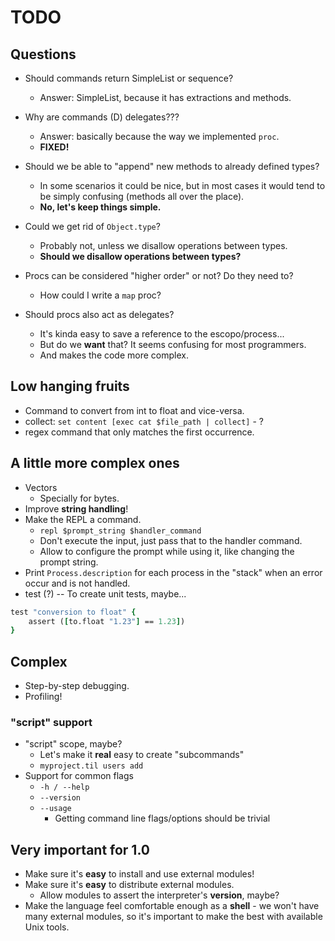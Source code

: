 # TODO

## Questions

* Should commands return SimpleList or sequence?
    * Answer: SimpleList, because it has extractions and methods.
* Why are commands (D) delegates???
    * Answer: basically because the way we implemented `proc`.
    * **FIXED!**
* Should we be able to "append" new methods to already defined types?
    * In some scenarios it could be nice, but in most cases it would tend
      to be simply confusing (methods all over the place).
    * **No, let's keep things simple.**

* Could we get rid of `Object.type`?
    * Probably not, unless we disallow operations between types.
    * **Should we disallow operations between types?**

* Procs can be considered "higher order" or not? Do they need to?
    * How could I write a `map` proc?
* Should procs also act as delegates?
    * It's kinda easy to save a reference to the escopo/process...
    * But do we **want** that? It seems confusing for most programmers.
    * And makes the code more complex.

## Low hanging fruits

* Command to convert from int to float and vice-versa.
* collect: `set content [exec cat $file_path | collect]` - ?
* regex command that only matches the first occurrence.

## A little more complex ones

* Vectors
    * Specially for bytes.
* Improve **string handling**!
* Make the REPL a command.
    * `repl $prompt_string $handler_command`
    * Don't execute the input, just pass that to the handler command.
    * Allow to configure the prompt while using it, like changing the
      prompt string.
* Print `Process.description` for each process in the "stack" when an
  error occur and is not handled.
* test (?) -- To create unit tests, maybe...

```tcl
test "conversion to float" {
    assert ([to.float "1.23"] == 1.23])
}
```

## Complex

* Step-by-step debugging.
* Profiling!

### "script" support

* "script" scope, maybe?
    * Let's make it **real** easy to create "subcommands"
    * `myproject.til users add`
* Support for common flags
    * `-h / --help`
    * `--version`
    * `--usage`
        * Getting command line flags/options should be trivial

## Very important for 1.0

* Make sure it's **easy** to install and use external modules!
* Make sure it's **easy** to distribute external modules.
    * Allow modules to assert the interpreter's **version**, maybe?
* Make the language feel comfortable enough as a **shell** - we won't have
  many external modules, so it's important to make the best with available
  Unix tools.
